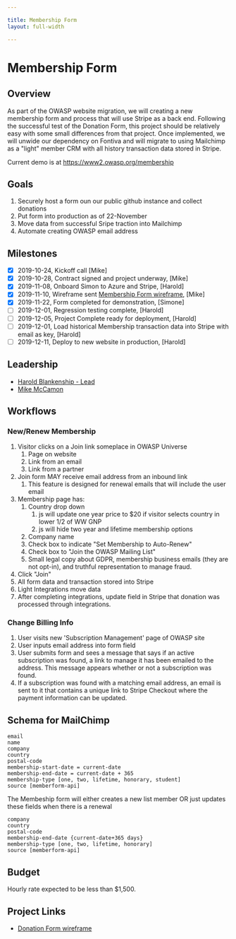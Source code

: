 ```yaml
---

title: Membership Form
layout: full-width

---
```


# Membership Form

## Overview

As part of the OWASP website migration, we will creating a new membership form and process that will use Stripe as a back end. Following the successful test of the Donation Form, this project should be relatively easy with some small differences from that project. Once implemented, we will unwide our dependency on Fontiva and will migrate to using Mailchimp as a "light" member CRM with all history transaction data stored in Stripe.

Current demo is at https://www2.owasp.org/membership

## Goals
1. Securely host a form oun our public github instance and collect donations
2. Put form into production as of 22-November
3. Move data from successful Sripe traction into Mailchimp
4. Automate creating OWASP email address

## Milestones
- [x] 2019-10-24, Kickoff call [Mike]
- [x] 2019-10-28, Contract signed and project underway, [Mike]
- [x] 2019-11-08, Onboard Simon to Azure and Stripe, [Harold]
- [x] 2019-11-10, Wireframe sent [Membership Form wireframe](/www-staff/files/membership-wireframe.pdf), [Mike] 
- [x] 2019-11-22, Form completed for demonstration, [Simone]
- [ ] 2019-12-01, Regression testing complete, [Harold]
- [ ] 2019-12-05, Project Complete ready for deployment, [Harold]
- [ ] 2019-12-01, Load historical Membership transaction data into Stripe with email as key, [Harold]
- [ ] 2019-12-11, Deploy to new website in production, [Harold]

## Leadership

* [Harold Blankenship - Lead](mailto:Harold.blankenship@owasp.com?subject=Project:%20Donation%20Form)
* [Mike McCamon](mailto:mike.mccamon@owasp.com?subject=Project:%20Donation%20Form)

## Workflows
### New/Renew Membership
1. Visitor clicks on a Join link someplace in OWASP Universe
   1. Page on website
   2. Link from an email
   3. Link from a partner
2. Join form MAY receive email address from an inbound link
   1. This feature is designed for renewal emails that will include the user email
3. Membership page has:
   1. Country drop down
      1. js will update one year price to $20 if visitor selects country in lower 1/2 of WW GNP
      2. js will hide two year and lifetime membership options
   1. Company name
   1. Check box to indicate "Set Membership to Auto-Renew"
   4. Check box to "Join the OWASP Mailing List"
   4. Small legal copy about GDPR, membership business emails (they are not opt-in), and truthful representation to manage fraud. 
4. Click "Join"
4. All form data and transaction stored into Stripe
5. Light Integrations move data
6. After completing integrations, update field in Stripe that donation was processed through integrations.

### Change Billing Info
1. User visits new 'Subscription Management' page of OWASP site
2. User inputs email address into form field
3. User submits form and sees a message that says if an active subscription was found, a link to manage it has been emailed to the address.  This message appears whether or not a subscription was found.
4. If a subscription was found with a matching email address, an email is sent to it that contains a unique link to Stripe Checkout where the payment information can be updated.
  
## Schema for MailChimp

```
email
name
company
country
postal-code
membership-start-date = current-date
membership-end-date = current-date + 365
membership-type [one, two, lifetime, honorary, student]
source [memberform-api]
```

The Membeship form will either creates a new list member OR just updates these fields when there is a renewal

```
company
country
postal-code
membership-end-date {current-date+365 days}
membership-type [one, two, lifetime, honorary]
source [memberform-api]
```
  
## Budget
Hourly rate expected to be less than $1,500.

## Project Links
* [Donation Form wireframe](/www-staff/files/membership-wireframe.pdf)

